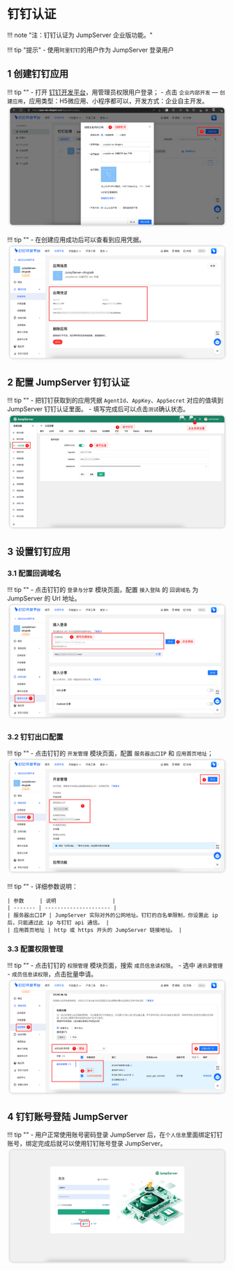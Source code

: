 # 钉钉认证
!!! note "注：钉钉认证为 JumpServer 企业版功能。"

!!! tip "提示"
    - 使用`阿里钉钉`的用户作为 JumpServer 登录用户

## 1 创建钉钉应用
!!! tip ""
    - 打开 [钉钉开发平台](https://developers.dingtalk.com/)，用管理员权限用户登录；
    - 点击 `企业内部开发` — `创建应用`，应用类型：H5微应用、小程序都可以，开发方式：企业自主开发。
![钉钉创建应用](../../../img/dingtalk_01.png)

!!! tip ""
    - 在创建应用成功后可以查看到应用凭据。
![查看应用凭据](../../../img/dingtalk_02.png)

## 2 配置 JumpServer 钉钉认证
!!! tip ""
    - 把钉钉获取到的应用凭据 `AgentId`、`AppKey`、`AppSecret` 对应的值填到 JumpServer 钉钉认证里面。
    - 填写完成后可以点击`测试`确认状态。
![配置钉钉认证](../../../img/dingtalk_03.png)

## 3 设置钉钉应用
### 3.1 配置回调域名
!!! tip ""
    - 点击钉钉的 `登录与分享` 模块页面，配置 `接入登陆` 的 `回调域名` 为 JumpServer 的 Url 地址。
![配置回调域名](../../../img/dingtalk_04.png)

### 3.2 钉钉出口配置
!!! tip ""
    - 点击钉钉的 `开发管理` 模块页面，配置 `服务器出口IP` 和 `应用首页地址`；
![钉钉出口配置](../../../img/dingtalk_05.png)

!!! tip ""
    - 详细参数说明：

    | 参数     | 说明                  |
    | ------- | --------------------- |
    | 服务器出口IP | JumpServer 实际对外的公网地址。钉钉的白名单限制，你设置此 ip 后，只能通过此 ip 与钉钉 api 通信。 |
    | 应用首页地址 | http 或 https 开头的 JumpServer 链接地址。 |

### 3.3 配置权限管理
!!! tip ""
    - 点击钉钉的 `权限管理` 模块页面，搜索 `成员信息读权限`。
    - 选中 `通讯录管理` - `成员信息读权限`，点击批量申请。
![钉钉权限配置](../../../img/dingtalk_06.png)

## 4 钉钉账号登陆 JumpServer
!!! tip ""
    - 用户正常使用账号密码登录 JumpServer 后，在`个人信息`里面绑定钉钉账号，绑定完成后就可以使用钉钉账号登录 JumpServer。
![钉钉登陆](../../../img/dingtalk_07.png)